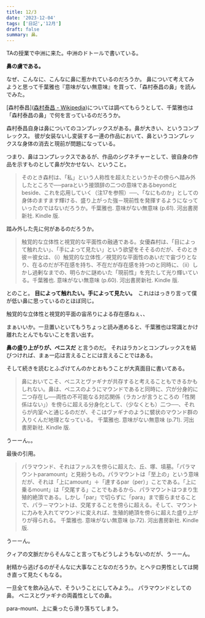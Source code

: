 ```yaml
---
title: 12/3
date: '2023-12-04'
tags: ['日記','12月']
draft: false
summary: 鼻。
---
```

TAの授業で中洲に来た。中洲のドトールで書いている。

**鼻の虜である。**

なぜ、こんなに、こんなに鼻に惹かれているのだろうか。
鼻について考えてみようと思って千葉雅也『意味がない無意味』を買って、「森村泰昌の鼻」を読んでみた。

[森村泰昌]([森村泰昌 - Wikipedia](https://ja.wikipedia.org/wiki/%E6%A3%AE%E6%9D%91%E6%B3%B0%E6%98%8C))については調べてもらうとして、千葉雅也は「森村泰昌の鼻」で何を言っているのだろうか。

森村泰昌自身は鼻についてのコンプレックスがある。鼻が大きい、というコンプレックス。
彼が女装ないし変装する一連の作品において、鼻というコンプレックスな身体の消去と現前が問題になっている。

つまり、鼻はコンプレックスであるが、作品のシグネチャーとして、彼自身の作品を示すものとして鼻が欠かせない、ということ。

>そのとき森村は、「私」という人称性を超えたというかその傍らへ踏み外したところで──paraという接頭辞の二つの意味であるbeyondとbeside、これを応用していく（注17を参照）──、「なにものか」としての身体のますます輝ける、盛り上がった強－現前性を発揮するようになっていったのではないだろうか。千葉雅也. 意味がない無意味 (p.61). 河出書房新社. Kindle 版. 

踏み外した先に何があるのだろうか。

>触覚的な立体性と視覚的な平面性の融通である。女優森村は、「目によって触れたい」、「手によって見たい」という欲望をそそるのだが、そのとき彼＝彼女は、（ⅰ）触覚的な立体性／視覚的な平面性のあいだで宙づりとなり、在るのだが不在感を持ち、不在だが存在感を持つのと同時に、（ⅱ）しかし過剰なまでの、明らかに謎めいた「現前性」を充たして光り輝いている。千葉雅也. 意味がない無意味 (p.60). 河出書房新社. Kindle 版. 

とのこと。
**目によって触れたい。手によって見たい。**　これははっきり言って僕が低い鼻に思っているのとほぼ同じ。

触覚的な立体性と視覚的平面の宙吊りによる存在感ねぇ、、

まぁいいか。一旦置いといてもうちょっと読み進めると、千葉雅也は常識とかけ離れたとんでもないことを言い出す。

**鼻の盛り上がりが、ペニスだ** と言うのだ。
それはラカンとコンプレックスを結びつければ、まぁ一応は言えることには言えることではある。

そして続きを読むとふざけてんのかとおもうことが大真面目に書いてある。

>鼻においてこそ、ペニスとヴァギナが共存すると考えることもできるかもしれない。鼻は、ペニスのようにマウンドであると同時に、穴が分身的に二つ存在し──両性の不可能なる対応関係（ラカンが言うところの「性関係はない」）を傍らに超える分身化として、（少なくとも）二つ──、それらが内室へと通じるのだが、そこはヴァギナのように襞状のマウンド群の入りくんだ地理となっている。
>千葉雅也. 意味がない無意味 (p.71). 河出書房新社. Kindle 版. 

うーーん。。

最後の引用。
>パラマウンド、それはファルスを傍らに超えた、丘、塚、墳墓。「パラマウントparamount」と見紛うもの。パラマウントは「至上の」という意味だが、それは「上にamount」＋「達するpar（per）」ことである。「上に乗るmount」は「交尾する」ことでもあるから、パラマウントはつまり生殖的絶頂である。しかし「par」で切らずに「para」まで膨らませることで、パラ－マウントは、交尾することを傍らに超える。そして、マウントに力みを入れてマウンドに変えれば、生殖的絶頂を傍らに超えた盛り上がりが得られる。
千葉雅也. 意味がない無意味 (p.72). 河出書房新社. Kindle 版. 

うーーん。

クィアの文脈だからそんなこと言ってもどうしようもないのだが、うーーん。

射精から逃げるのがそんなに大事なことなのだろうか。とヘテロ男性としては開き直って見たくもなる。

一旦全てを飲み込んで、そういうことにしてみよう。。
パラマウンドとしての鼻。
ペニスとヴァギナの両義性としての鼻。

para-mount、上に乗ったら滑り落ちてしまう。